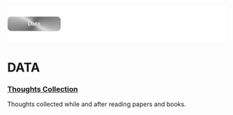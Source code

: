 ![](../E_ASSETS/repo-images/skeumorphism_data.png)
# DATA

### [Thoughts Collection](DATA/THOUGHTS/Thoughts_Collection.md)
Thoughts collected while and after reading papers and books.